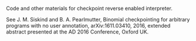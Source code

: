 Code and other materials for checkpoint reverse enabled interpreter.

See J. M. Siskind and B. A. Pearlmutter, Binomial checkpointing for
arbitrary programs with no user annotation, arXiv:1611.03410, 2016,
extended abstract presented at the AD 2016 Conference, Oxford UK.
